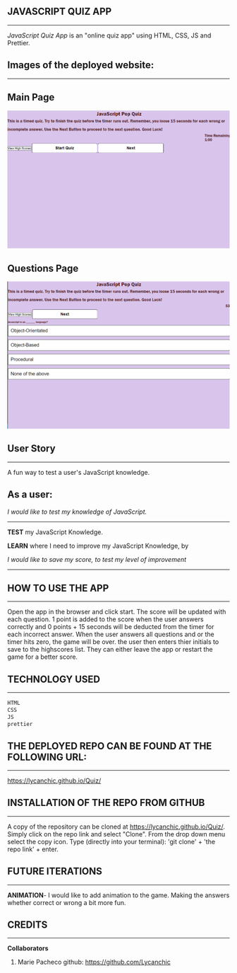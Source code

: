 ## JAVASCRIPT QUIZ APP
***
 *JavaScript Quiz App* is an "online quiz app" using HTML, CSS, JS and Prettier.


## Images of the deployed website:
***

## Main Page
![Image of the Main page](assets/css/images/QuizMain.png)
## Questions Page
![Image of the Questions Page](assets/css/images/QuizQuestions.png)


## User Story
***
A fun way to test a user's JavaScript knowledge.

## As a user:
*I would like to test my knowledge of JavaScript.*
***
   **TEST** my JavaScript Knowledge.

   **LEARN** where I need to improve my JavaScript Knowledge, by 

 *I would like to save my score, to test my level of improvement*
 ***
  
  ## HOW TO USE THE APP
  ***
  
  Open the app in the browser and click start. The score will be updated with each question. 1 point is added to the score when the user answers correctly and 0 points + 15 seconds will be deducted from the timer for each incorrect answer. When the user answers all questions and or the timer hits zero, the game will be over. the user then enters thier initials to save to the highscores list. They can either leave the app or restart the game for a better score.

  ## TECHNOLOGY USED
  ***
    HTML 
    CSS 
    JS 
    prettier

## THE DEPLOYED REPO CAN BE FOUND AT THE FOLLOWING URL:
***
https://lycanchic.github.io/Quiz/

  ## INSTALLATION OF THE REPO FROM GITHUB
  ***
  A copy of the repository can be cloned at https://lycanchic.github.io/Quiz/. Simply click on the repo link and select "Clone". From the drop down menu select the copy icon. Type (directly into your terminal):
  'git clone' + 'the repo link' + enter.

  ## FUTURE ITERATIONS
  ***
  **ANIMATION**- I would like to add animation to the game. Making the answers whether correct or wrong a bit more fun.
  
  ## CREDITS
  ***

  **Collaborators**
  1. Marie Pacheco github: https://github.com/Lycanchic